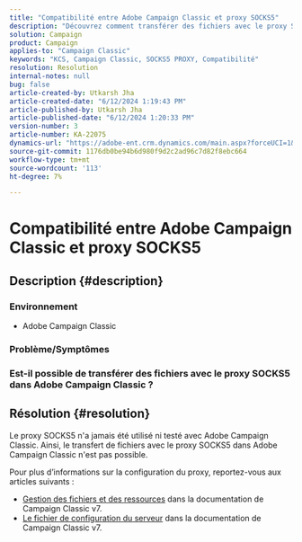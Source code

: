 ```yaml
---
title: "Compatibilité entre Adobe Campaign Classic et proxy SOCKS5"
description: "Découvrez comment transférer des fichiers avec le proxy SOCKS5 dans Adobe Campaign Classic."
solution: Campaign
product: Campaign
applies-to: "Campaign Classic"
keywords: "KCS, Campaign Classic, SOCKS5 PROXY, Compatibilité"
resolution: Resolution
internal-notes: null
bug: false
article-created-by: Utkarsh Jha
article-created-date: "6/12/2024 1:19:43 PM"
article-published-by: Utkarsh Jha
article-published-date: "6/12/2024 1:20:33 PM"
version-number: 3
article-number: KA-22075
dynamics-url: "https://adobe-ent.crm.dynamics.com/main.aspx?forceUCI=1&pagetype=entityrecord&etn=knowledgearticle&id=1630466c-be28-ef11-840a-00224808decd"
source-git-commit: 1176db0be94b6d980f9d2c2ad96c7d82f8ebc664
workflow-type: tm+mt
source-wordcount: '113'
ht-degree: 7%

---
```


# Compatibilité entre Adobe Campaign Classic et proxy SOCKS5

## Description {#description}


### <b>Environnement</b>

- Adobe Campaign Classic


### <b>Problème/Symptômes</b>

### Est-il possible de transférer des fichiers avec le proxy SOCKS5 dans Adobe Campaign Classic ?


## Résolution {#resolution}


Le proxy SOCKS5 n&#39;a jamais été utilisé ni testé avec Adobe Campaign Classic. Ainsi, le transfert de fichiers avec le proxy SOCKS5 dans Adobe Campaign Classic n&#39;est pas possible.

Pour plus d’informations sur la configuration du proxy, reportez-vous aux articles suivants :

- [Gestion des fichiers et des ressources](https://experienceleague.adobe.com/docs/campaign-classic/using/installing-campaign-classic/additional-configurations/file-res-management.html) dans la documentation de Campaign Classic v7.
- [Le fichier de configuration du serveur](https://experienceleague.adobe.com/docs/campaign-classic/using/installing-campaign-classic/appendices/the-server-configuration-file.html) dans la documentation de Campaign Classic v7.


